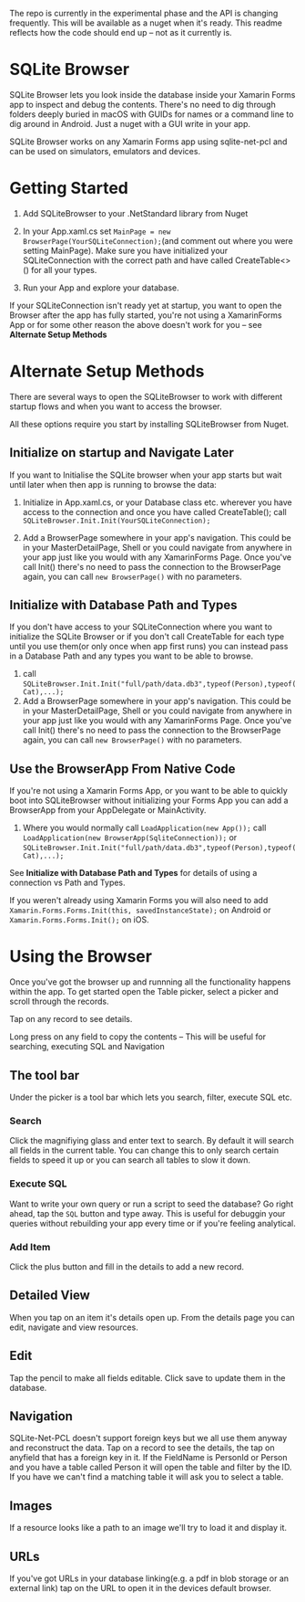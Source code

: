 The repo is currently in the experimental phase and the API is changing frequently. This will be available as a nuget when it's ready. This readme reflects how the code should end up – not as it currently is.

# SQLite Browser
SQLite Browser lets you look inside the database inside your Xamarin Forms app to inspect and debug the contents. There's no need to dig through folders deeply buried in macOS with GUIDs for names or a command line to dig around in Android. Just a nuget with a GUI write in your app.

SQLite Browser works on any Xamarin Forms app using sqlite-net-pcl and can be used on simulators, emulators and devices.

# Getting Started

1. Add SQLiteBrowser to your .NetStandard library from Nuget

2. In your App.xaml.cs set `MainPage = new BrowserPage(YourSQLiteConnection);`(and comment out where you were setting MainPage).
Make sure you have initialized your SQLiteConnection with the correct path and have called CreateTable<>() for all your types.

3. Run your App and explore your database.

If your SQLiteConnection isn't ready yet at startup, you want to open the Browser after the app has fully started, you're not using a XamarinForms App or for some other reason the above doesn't work for you – see **Alternate Setup Methods**

# Alternate Setup Methods
There are several ways to open the SQLiteBrowser to work with different startup flows and when you want to access the browser.

All these options require you start by installing SQLiteBrowser from Nuget.

## Initialize on startup and Navigate Later
If you want to Initialise the SQLite browser when your app starts but wait until later when then app is running to browse the data:

1. Initialize in App.xaml.cs, or your Database class etc. wherever you have access to the connection and once you have called CreateTable();
call `SQLiteBrowser.Init.Init(YourSQLiteConnection);`

2. Add a BrowserPage somewhere in your app's navigation.  This could be in your MasterDetailPage, Shell or you could navigate from anywhere in your app just like you would with any XamarinForms Page. Once you've call Init() there's no need to pass the connection to the BrowserPage again, you can call `new BrowserPage()` with no parameters.

## Initialize with Database Path and Types
If you don't have access to your SQLiteConnection where you want to initialize the SQLite Browser or if you don't call CreateTable for each type until you use them(or only once when app first runs) you can instead pass in a Database Path and any types you want to be able to browse.
1. call `SQLiteBrowser.Init.Init("full/path/data.db3",typeof(Person),typeof(Cat),...);`
2. Add a BrowserPage somewhere in your app's navigation.  This could be in your MasterDetailPage, Shell or you could navigate from anywhere in your app just like you would with any XamarinForms Page. Once you've call Init() there's no need to pass the connection to the BrowserPage again, you can call `new BrowserPage()` with no parameters.

## Use the BrowserApp From Native Code
If you're not using a Xamarin Forms App, or you want to be able to quickly boot into SQLiteBrowser without initializing your Forms App you can add a BrowserApp from your AppDelegate or MainActivity.
1. Where you would normally call `LoadApplication(new App());` call `LoadApplication(new BrowserApp(SqliteConnection));` or `SQLiteBrowser.Init.Init("full/path/data.db3",typeof(Person),typeof(Cat),...);`

See **Initialize with Database Path and Types** for details of using a connection vs Path and Types.

If you weren't already using Xamarin Forms you will also need to add `Xamarin.Forms.Forms.Init(this, savedInstanceState);` on Android or `Xamarin.Forms.Forms.Init();` on iOS.

# Using the Browser
Once you've got the browser up and runnning all the functionality happens within the app. To get started open the Table picker, select a picker and scroll through the records.

Tap on any record to see details.

Long press on any field to copy the contents – This will be useful for searching, executing SQL and Navigation

## The tool bar
Under the picker is a tool bar which lets you search, filter, execute SQL etc.

### Search
Click the magnifiying glass and enter text to search. By default it will search all fields in the current table. You can change this to only search certain fields to speed it up or you can search all tables to slow it down.

### Execute SQL
Want to write your own query or run a script to seed the database? Go right ahead, tap the `SQL` button and type away. This is useful for debuggin your queries without rebuilding your app every time or if you're feeling analytical.

### Add Item
Click the plus button and fill in the details to add a new record.

## Detailed View
When you tap on an item it's details open up. From the details page you can edit, navigate and view resources.

## Edit
Tap the pencil to make all fields editable. Click save to update them in the database.

## Navigation
SQLite-Net-PCL doesn't support foreign keys but we all use them anyway and reconstruct the data. Tap on a record to see the details, the tap on anyfield that has a foreign key in it. If the FieldName is PersonId or Person and you have a table called Person it will open the table and filter by the ID. If you have we can't find a matching table it will ask you to select a table.

## Images
If a resource looks like a path to an image we'll try to load it and display it.

## URLs
If you've got URLs in your database linking(e.g. a pdf in blob storage or an external link) tap on the URL to open it in the devices default browser.








